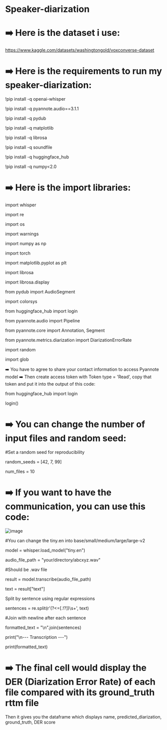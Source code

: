 # Speaker-diarization

# ➡️ Here is the dataset i use: 
https://www.kaggle.com/datasets/washingtongold/voxconverse-dataset

# ➡️ Here is the requirements to run my speaker-diarization:

!pip install -q openai-whisper

!pip install -q pyannote.audio==3.1.1

!pip install -q pydub

!pip install -q matplotlib

!pip install -q librosa

!pip install -q soundfile

!pip install -q huggingface_hub

!pip install -q numpy<2.0


# ➡️ Here is the import libraries:

import whisper

import re

import os

import warnings

import numpy as np

import torch

import matplotlib.pyplot as plt

import librosa

import librosa.display

from pydub import AudioSegment

import colorsys

from huggingface_hub import login

from pyannote.audio import Pipeline

from pyannote.core import Annotation, Segment

from pyannote.metrics.diarization import DiarizationErrorRate

import random

import glob

➡️ You have to agree to share your contact information to access Pyannote model
➡️ Then create access token with Token type = 'Read', copy that token and put it into the output of this code:

from huggingface_hub import login

login()

# ➡️ You can change the number of input files and random seed:

#Set a random seed for reproducibility

random_seeds = [42, 7, 99]

num_files = 10

# ➡️ If you want to have the communication, you can use this code:

![image](https://github.com/user-attachments/assets/0b5f2a64-40df-4e2a-bfe2-a8dca9a25b26)

#You can change the tiny.en into base/small/medium/large/large-v2

model = whisper.load_model("tiny.en")

audio_file_path = "your/directory/abcxyz.wav"

#Should be .wav file

result = model.transcribe(audio_file_path)

text = result["text"]

Split by sentence using regular expressions

sentences = re.split(r'(?<=[.!?])\s+', text)

#Join with newline after each sentence

formatted_text = "\n".join(sentences)

print("\n--- Transcription ---")

print(formatted_text)

# ➡️ The final cell would display the DER (Diarization Error Rate) of each file compared with its ground_truth rttm file
Then it gives you the dataframe which displays name, predicted_diarization, ground_truth, DER score
